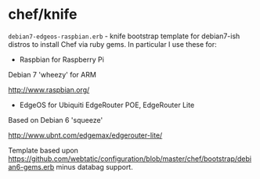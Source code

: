 chef/knife
==========

`debian7-edgeos-raspbian.erb` - knife bootstrap template for debian7-ish
distros to install Chef via ruby gems. In particular I use these for:

* Raspbian for Raspberry Pi

Debian 7 'wheezy' for ARM

http://www.raspbian.org/

* EdgeOS for Ubiquiti EdgeRouter POE, EdgeRouter Lite

Based on Debian 6 'squeeze'

http://www.ubnt.com/edgemax/edgerouter-lite/


Template based upon
https://github.com/webtatic/configuration/blob/master/chef/bootstrap/debian6-gems.erb
minus databag support.
